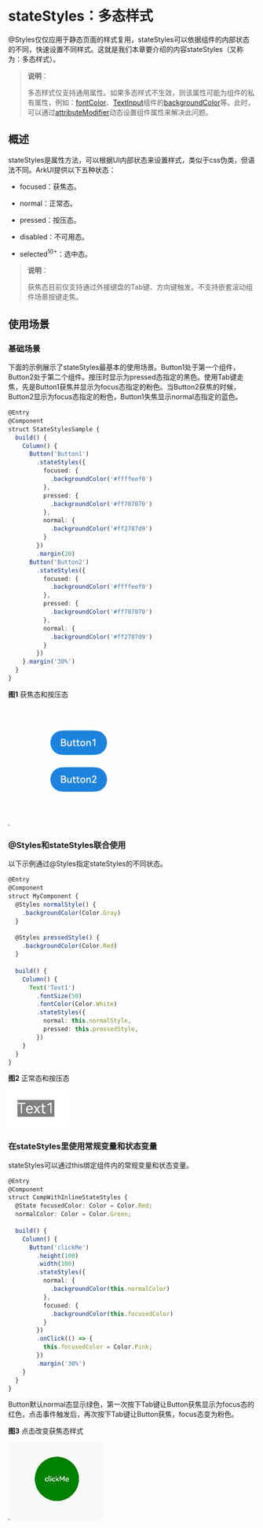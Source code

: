 # stateStyles：多态样式


\@Styles仅仅应用于静态页面的样式复用，stateStyles可以依据组件的内部状态的不同，快速设置不同样式。这就是我们本章要介绍的内容stateStyles（又称为：多态样式）。

> **说明**：
>
> 多态样式仅支持通用属性。如果多态样式不生效，则该属性可能为组件的私有属性，例如：[fontColor](../../reference/apis-arkui/arkui-ts/ts-universal-attributes-text-style.md)、[TextInput](../../reference/apis-arkui/arkui-ts/ts-basic-components-textinput.md)组件的[backgroundColor](../../reference/apis-arkui/arkui-ts/ts-universal-attributes-background.md)等。此时，可以通过[attributeModifier](../../reference/apis-arkui/arkui-ts/ts-universal-attributes-attribute-modifier.md#attributemodifier)动态设置组件属性来解决此问题。

## 概述

stateStyles是属性方法，可以根据UI内部状态来设置样式，类似于css伪类，但语法不同。ArkUI提供以下五种状态：

- focused：获焦态。

- normal：正常态。

- pressed：按压态。

- disabled：不可用态。

- selected<sup>10+</sup>：选中态。

> **说明**：
>
> 获焦态目前仅支持通过外接键盘的Tab键、方向键触发。不支持嵌套滚动组件场景按键走焦。


## 使用场景


### 基础场景

下面的示例展示了stateStyles最基本的使用场景。Button1处于第一个组件，Button2处于第二个组件。按压时显示为pressed态指定的黑色。使用Tab键走焦，先是Button1获焦并显示为focus态指定的粉色。当Button2获焦的时候，Button2显示为focus态指定的粉色，Button1失焦显示normal态指定的蓝色。


```ts
@Entry
@Component
struct StateStylesSample {
  build() {
    Column() {
      Button('Button1')
        .stateStyles({
          focused: {
            .backgroundColor('#ffffeef0')
          },
          pressed: {
            .backgroundColor('#ff707070')
          },
          normal: {
            .backgroundColor('#ff2787d9')
          }
        })
        .margin(20)
      Button('Button2')
        .stateStyles({
          focused: {
            .backgroundColor('#ffffeef0')
          },
          pressed: {
            .backgroundColor('#ff707070')
          },
          normal: {
            .backgroundColor('#ff2787d9')
          }
        })
    }.margin('30%')
  }
}
```


  **图1** 获焦态和按压态  

![Video_2023-03-17_120758](figures/Video_2023-03-17_120758.gif)


### \@Styles和stateStyles联合使用

以下示例通过\@Styles指定stateStyles的不同状态。



```ts
@Entry
@Component
struct MyComponent {
  @Styles normalStyle() {
    .backgroundColor(Color.Gray)
  }

  @Styles pressedStyle() {
    .backgroundColor(Color.Red)
  }

  build() {
    Column() {
      Text('Text1')
        .fontSize(50)
        .fontColor(Color.White)
        .stateStyles({
          normal: this.normalStyle,
          pressed: this.pressedStyle,
        })
    }
  }
}
```

  **图2** 正常态和按压态  

![Video_2023-03-17_144824](figures/Video_2023-03-17_144824.gif)


### 在stateStyles里使用常规变量和状态变量

stateStyles可以通过this绑定组件内的常规变量和状态变量。


```ts
@Entry
@Component
struct CompWithInlineStateStyles {
  @State focusedColor: Color = Color.Red;
  normalColor: Color = Color.Green;

  build() {
    Column() {
      Button('clickMe')
        .height(100)
        .width(100)
        .stateStyles({
          normal: {
            .backgroundColor(this.normalColor)
          },
          focused: {
            .backgroundColor(this.focusedColor)
          }
        })
        .onClick(() => {
          this.focusedColor = Color.Pink;
        })
        .margin('30%')
    }
  }
}
```

Button默认normal态显示绿色，第一次按下Tab键让Button获焦显示为focus态的红色，点击事件触发后，再次按下Tab键让Button获焦，focus态变为粉色。

  **图3** 点击改变获焦态样式  

![Video_2023-03-17_144605](figures/Video_2023-03-17_144605.gif)
